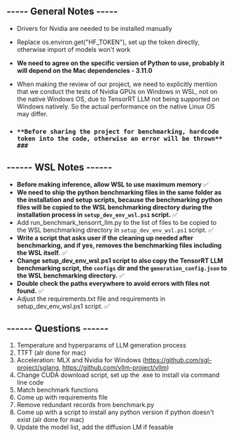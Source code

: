## ----- General Notes -----
* Drivers for Nvidia are needed to be installed manually

* Replace os.environ.get("HF_TOKEN"), set up the token directly, otherwise import of models won't work

* **We need to agree on the specific version of Python to use, probably it will depend on the Mac dependencies - 3.11.0**

* When making the review of our project, we need to explicitly mention that we conduct the tests of Nvidia GPUs on Windows in WSL, not on the native Windows OS, due to TensorRT LLM not being supported on Windows natively. So the actual performance on the native Linux OS may differ.

* ### ` **Before sharing the project for benchmarking, hardcode token into the code, otherwise an error will be thrown** ### ` 

## ------ WSL Notes ------
* **Before making inference, allow WSL to use maximum memory** ✅
* **We need to ship the python benchmarking files in the same folder as the installation and setup scripts, because the benchmarking python files will be copied to the WSL benchmarking directory during the installation process in `setup_dev_env_wsl.ps1` script.** ✅
* Add run_benchmark_tensorrt_llm.py to the list of files to be copied to the WSL benchmarking directory in `setup_dev_env_wsl.ps1` script. ✅
* **Write a script that asks user if the cleaning up needed after benchmarking, and if yes, removes the benchmarking files including the WSL itself.** ✅
* **Change setup_dev_env_wsl.ps1 script to also copy the TensorRT LLM benchmarking script, the `configs` dir and the `generation_config.json` to the WSL benchmarking directory.** ✅
* **Double check the paths everywhere to avoid errors with files not found.** ✅
* Adjust the requirements.txt file and requirements in setup_dev_env_wsl.ps1 script. ✅

## ------ Questions ------
1. Temperature and hyperparams of LLM generation process
2. TTFT (alr done for mac)
3. Acceleration: MLX and Nvidia for Windows (https://github.com/sgl-project/sglang, https://github.com/vllm-project/vllm)
4. Change CUDA download script, set up the .exe to install via command line code
5. Match benchmark functions
8. Come up with requirements file
9. Remove redundant records from benchmark.py
10. Come up with a script to install any python version if python doesn't exist (alr done for mac)
11. Update the model list, add the diffusion LM if feasable
